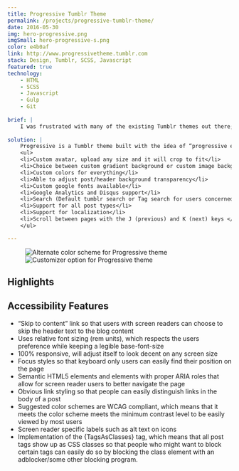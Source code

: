 ```yaml
---
title: Progressive Tumblr Theme
permalink: /projects/progressive-tumblr-theme/
date: 2016-05-30
img: hero-progressive.png
imgSmall: hero-progressive-s.png
color: e4b0af
link: http://www.progressivetheme.tumblr.com
stack: Design, Tumblr, SCSS, Javascript
featured: true
technology:
    - HTML
    - SCSS
    - Javascript
    - Gulp
    - Git
    
brief: | 
    I was frustrated with many of the existing Tumblr themes out there; most themes had tiny text, a lack of contrast and were not responsive at all. I knew that many people on Tumblr cared about accessibility, but most of the themes in the theme store failed to implement accessibility in any meaningful way. Time to do something about it!
    
solution: |
    Progressive is a Tumblr theme built with the idea of “progressive enhancement” in mind. Progressive enhancement is a web development concept that promotes the idea that everyone should be able to access basic content and functionality, regardless of what device you are using. In response to my own frustrating experience trying to navigate Tumbl blogs, I created a Tumblr theme that focused on accessibility without sacrificing aesthetics or functionality, and it reached <strong>500 installs</strong> in its first month in the theme store. Below is a list of base features the theme offers:
    <ul>
    <li>Custom avatar, upload any size and it will crop to fit</li>
    <li>Choice between custom gradient background or custom image background</li>
    <li>Custom colors for everything</li>
    <li>Able to adjust post/header background transparency</li>
    <li>Custom google fonts available</li>
    <li>Google Analytics and Disqus support</li>
    <li>Search (Default tumblr search or Tag search for users concerned with privacy)</li>
    <li>Support for all post types</li>
    <li>Support for localization</li>
    <li>Scroll between pages with the J (previous) and K (next) keys </li>
    </ul>

---
```

<figure class="projects__img-wrapper row full-width" style="background-color: #{{ page.color }}">
    <div class="projects__col--half">
        <img class="projects__img" src="{{ imgurl }}/img/progressive-1.png" alt="Alternate color scheme for Progressive theme">
    </div>
    <div class="projects__col--half">
        <img class="projects__img" src="{{ imgurl }}/img/progressive-3.png" alt="Customizer option for Progressive theme">
    </div>
</figure>

<div class="row">
    <section class="text-block">
        <h2>Highlights</h2>
        <h2 class="subheading">Accessibility Features</h2>
        <ul>
            <li>“Skip to content” link so that users with screen readers can choose to skip the header text to the blog content</li>
            <li>Uses relative font sizing (rem units), which respects the users preference while keeping a legible base-font-size</li>
            <li>100% responsive, will adjust itself to look decent on any screen size</li>
            <li>Focus styles so that keyboard only users can easily find their position on the page</li>
            <li>Semantic HTML5 elements and elements with proper ARIA roles that allow for screen reader users to better navigate the page</li>
            <li>Obvious link styling so that people can easily distinguish links in the body of a post</li>
            <li>Suggested color schemes are WCAG compliant, which means that it meets the color scheme meets the  minimum contrast level to be easily viewed by most users</li>
            <li>Screen reader specific labels such as alt text on icons</li>
            <li>Implementation of the {TagsAsClasses} tag, which means that all post tags show up as CSS classes so that people who might want to block certain tags can easily do so by blocking the class element with an adblocker/some other blocking program.</li>
        </ul>
    </section>
</div>
